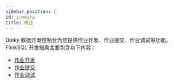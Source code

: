 ```yaml
---
sidebar_position: 1
id: summary
title: 概述
---
```





Dinky 数据开发控制台为您提供作业开发、作业提交、作业调试等功能。
FlinkSQL 开发指南主要包含以下内容：
   - [作业开发](../flinksql_job_dev)
   - [作业提交](../flinksql_job_submit)
   - [作业调试](../job_debug)